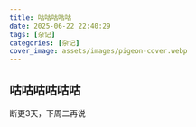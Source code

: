```yaml
---
title: 咕咕咕咕咕
date: 2025-06-22 22:40:29
tags: [杂记]
categories: [杂记]
cover_image: assets/images/pigeon-cover.webp
---
```


## 咕咕咕咕咕咕

断更3天，下周二再说
